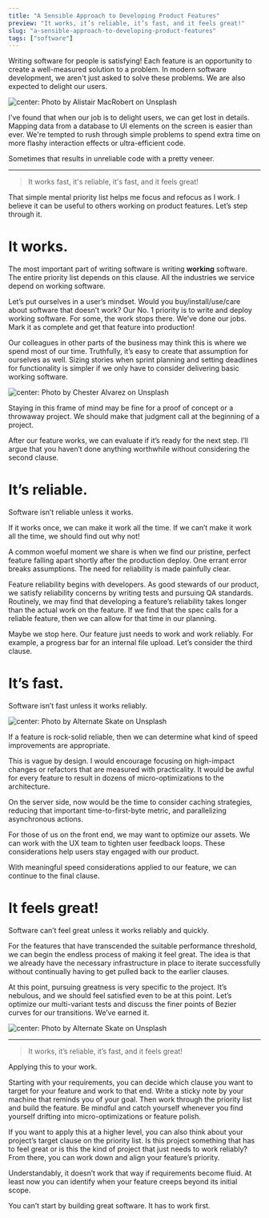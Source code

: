 ```yaml
---
title: "A Sensible Approach to Developing Product Features"
preview: "It works, it’s reliable, it’s fast, and it feels great!"
slug: "a-sensible-approach-to-developing-product-features"
tags: ["software"]
---
```


Writing software for people is satisfying! Each feature is an opportunity to create a well-measured solution to a problem. In modern software development, we aren't just asked to solve these problems. We are also expected to delight our users.

![center: Photo by <a href="https://unsplash.com/@alistairmacrobert?utm_source=unsplash&utm_medium=referral&utm_content=creditCopyText">Alistair MacRobert</a> on <a href="https://unsplash.com/@alistairmacrobert?utm_source=unsplash&utm_medium=referral&utm_content=creditCopyText">Unsplash</a>](hero.jpg)

I've found that when our job is to delight users, we can get lost in details. Mapping data from a database to UI elements on the screen is easier than ever. We're tempted to rush through simple problems to spend extra time on more flashy interaction effects or ultra-efficient code.

Sometimes that results in unreliable code with a pretty veneer.

---

> It works fast, it's reliable, it's fast, and it feels great!

That simple mental priority list helps me focus and refocus as I work. I believe it can be useful to others working on product features. Let’s step through it.

# It works.

The most important part of writing software is writing **working** software. The entire priority list depends on this clause. All the industries we service depend on working software.

Let’s put ourselves in a user’s mindset. Would you buy/install/use/care about software that doesn’t work?
Our No. 1 priority is to write and deploy working software. For some, the work stops there. We’ve done our jobs. Mark it as complete and get that feature into production!

Our colleagues in other parts of the business may think this is where we spend most of our time. Truthfully, it’s easy to create that assumption for ourselves as well. Sizing stories when sprint planning and setting deadlines for functionality is simpler if we only have to consider delivering basic working software.

![center: Photo by <a href="https://unsplash.com/@chesteralvarez?utm_source=unsplash&utm_medium=referral&utm_content=creditCopyText">Chester Alvarez</a> on <a href="https://unsplash.com/@chesteralvarez?utm_source=unsplash&utm_medium=referral&utm_content=creditCopyText">Unsplash</a>](gears.jpg)

Staying in this frame of mind may be fine for a proof of concept or a throwaway project. We should make that judgment call at the beginning of a project.

After our feature works, we can evaluate if it’s ready for the next step. I’ll argue that you haven’t done anything worthwhile without considering the second clause.

# It’s reliable.

Software isn’t reliable unless it works.

If it works once, we can make it work all the time. If we can’t make it work all the time, we should find out why not!

A common woeful moment we share is when we find our pristine, perfect feature falling apart shortly after the production deploy. One errant error breaks assumptions. The need for reliability is made painfully clear.

Feature reliability begins with developers. As good stewards of our product, we satisfy reliability concerns by writing tests and pursuing QA standards. Routinely, we may find that developing a feature’s reliability takes longer than the actual work on the feature. If we find that the spec calls for a reliable feature, then we can allow for that time in our planning.

Maybe we stop here. Our feature just needs to work and work reliably. For example, a progress bar for an internal file upload. Let’s consider the third clause.

# It’s fast.

Software isn’t fast unless it works reliably.

![center: Photo by <a href="https://unsplash.com/@alternateskate?utm_source=unsplash&utm_medium=referral&utm_content=creditCopyText">Alternate Skate</a> on <a href="https://unsplash.com/@alternateskate?utm_source=unsplash&utm_medium=referral&utm_content=creditCopyText">Unsplash</a>](skate.jpg)

If a feature is rock-solid reliable, then we can determine what kind of speed improvements are appropriate.

This is vague by design. I would encourage focusing on high-impact changes or refactors that are measured with practicality. It would be awful for every feature to result in dozens of micro-optimizations to the architecture.

On the server side, now would be the time to consider caching strategies, reducing that important time-to-first-byte metric, and parallelizing asynchronous actions.

For those of us on the front end, we may want to optimize our assets. We can work with the UX team to tighten user feedback loops. These considerations help users stay engaged with our product.

With meaningful speed considerations applied to our feature, we can continue to the final clause.

# It feels great!

Software can’t feel great unless it works reliably and quickly.

For the features that have transcended the suitable performance threshold, we can begin the endless process of making it feel great. The idea is that we already have the necessary infrastructure in place to iterate successfully without continually having to get pulled back to the earlier clauses.

At this point, pursuing greatness is very specific to the project. It’s nebulous, and we should feel satisfied even to be at this point. Let’s optimize our multi-variant tests and discuss the finer points of Bezier curves for our transitions. We’ve earned it.

![center: Photo by <a href="https://unsplash.com/@willianjusten?utm_source=unsplash&utm_medium=referral&utm_content=creditCopyText">Alternate Skate</a> on <a href="https://unsplash.com/@willianjusten?utm_source=unsplash&utm_medium=referral&utm_content=creditCopyText">Unsplash</a>](mountain.jpg)

---

> It works, it’s reliable, it’s fast, and it feels great!

Applying this to your work.

Starting with your requirements, you can decide which clause you want to target for your feature and work to that end. Write a sticky note by your machine that reminds you of your goal. Then work through the priority list and build the feature. Be mindful and catch yourself whenever you find yourself drifting into micro-optimizations or feature polish.

If you want to apply this at a higher level, you can also think about your project’s target clause on the priority list. Is this project something that has to feel great or is this the kind of project that just needs to work reliably? From there, you can work down and align your feature’s priority.

Understandably, it doesn’t work that way if requirements become fluid. At least now you can identify when your feature creeps beyond its initial scope.

You can’t start by building great software. It has to work first.
